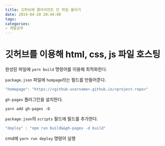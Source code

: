```yaml
---
title: 깃허브에 클라이언트 단 파일 올리기
date: 2019-04-28 20:44:00
tags:
categories:
- 개발공부
---
```


# 깃허브를 이용해 html, css, js 파일 호스팅

완성된 파일에 `yarn build` 명령어를 이용해 최적화한다.

`package.json`  파일에 `hompage`라는 필드를 만들어준다.

```javascript
"homepage": "https://<github-username>.github.io/<project-repo>"
```

`gh-pages` 플러그인을 설치한다.

`yarn add gh-pages -D`

`package.json`의 `scripts` 필드에 필드를 추가한다.

```javascript
"deploy" : "npm run build&&gh-pages -d build"
```

cmd에 `yarn run deploy` 명령어 실행